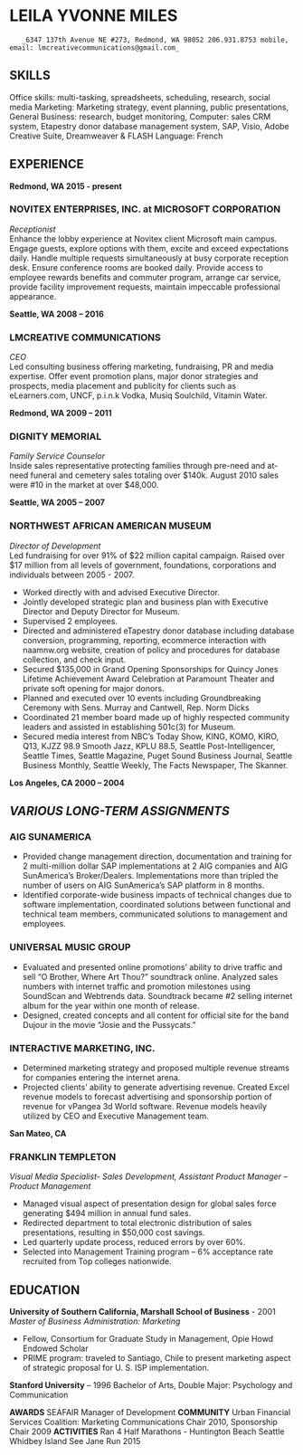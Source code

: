 # LEILA YVONNE MILES
       _6347 137th Avenue NE #273, Redmond, WA 98052 206.931.8753 mobile, email: lmcreativecommunications@gmail.com_

## SKILLS
Office skills: multi-tasking, spreadsheets, scheduling, research, social media Marketing: Marketing strategy, event planning, public presentations, General Business: research, budget monitoring, Computer: sales CRM system, Etapestry donor database management system, SAP, Visio, Adobe Creative Suite, Dreamweaver & FLASH Language: French

## EXPERIENCE

**Redmond, WA 2015 - present**
### NOVITEX ENTERPRISES, INC. at MICROSOFT CORPORATION
_Receptionist_  
Enhance the lobby experience at Novitex client Microsoft main campus.  Engage guests, explore options with them, excite and exceed expectations daily. Handle multiple requests simultaneously at busy corporate reception desk.  Ensure conference rooms are booked daily.  Provide access to employee rewards benefits and commuter program, arrange car service, provide facility improvement requests, maintain impeccable professional appearance.

**Seattle, WA 2008 – 2016**
### LMCREATIVE COMMUNICATIONS
_CEO_  
Led consulting business offering marketing, fundraising, PR and media expertise.  Offer event promotion plans, major donor strategies and prospects, media placement and publicity for clients such as eLearners.com, UNCF, p.i.n.k Vodka, Musiq Soulchild, Vitamin Water.

**Redmond, WA 2009 – 2011**
### DIGNITY MEMORIAL
_Family Service Counselor_  
Inside sales representative protecting families through pre-need and at-need funeral and cemetery sales totaling over $140k.  August 2010 sales were #10 in the market at over $48,000.

**Seattle, WA 2005 – 2007**
### NORTHWEST AFRICAN AMERICAN MUSEUM
_Director of Development_   
Led fundraising for over 91% of $22 million capital campaign.  Raised over $17 million from all levels of government, foundations, corporations and individuals between 2005 - 2007.  
* Worked directly with and advised Executive Director.
* Jointly developed strategic plan and business plan with Executive Director and Deputy Director for Museum.
* Supervised 2 employees.
* Directed and administered eTapestry donor database including database conversion, programming, reporting, ecommerce interaction with naamnw.org website, creation of policy and procedures for database collection, and check input. 
* Secured $135,000 in Grand Opening Sponsorships for Quincy Jones Lifetime Achievement Award Celebration at Paramount Theater and private soft opening for major donors.
* Planned and executed over 10 events including Groundbreaking Ceremony with Sens. Murray and Cantwell, Rep. Norm Dicks
* Coordinated 21 member board made up of highly respected community leaders and assisted in establishing 501c(3) for Museum.
* Secured media interest from NBC’s Today Show, KING, KOMO, KIRO, Q13, KJZZ 98.9 Smooth Jazz, KPLU 88.5, Seattle Post-Intelligencer, Seattle Times, Seattle Magazine, Puget Sound Business Journal, Seattle Business Monthly, Seattle Weekly, The Facts Newspaper, The Skanner.

**Los Angeles, CA   2000 – 2004**
## **_VARIOUS LONG-TERM ASSIGNMENTS_**

### **AIG SUNAMERICA** 
* Provided change management direction, documentation and training for 2 multi-million dollar SAP implementations at 2 AIG companies and AIG SunAmerica’s Broker/Dealers. Implementations more than tripled the number of users on AIG SunAmerica’s SAP platform in 8 months.
* Identified corporate-wide business impacts of technical changes due to software implementation, coordinated solutions between functional and technical team members, communicated solutions to management and employees.

### **UNIVERSAL MUSIC GROUP** 
* Evaluated and presented online promotions’ ability to drive traffic and sell “O Brother, Where Art Thou?” soundtrack online.  Analyzed sales numbers with internet traffic and promotion milestones using SoundScan and Webtrends data. Soundtrack became #2 selling internet album for the year within one month of release.
* Designed, created concepts and all content for official site for the band Dujour in the movie “Josie and the Pussycats.” 
 
 ### **INTERACTIVE MARKETING, INC.** 
* Determined marketing strategy and proposed multiple revenue streams for companies entering the internet arena.
* Projected clients’ ability to generate advertising revenue.  Created Excel revenue models to forecast advertising and sponsorship portion of revenue for vPangea 3d World software. Revenue models heavily utilized by CEO and Executive Management team.

**San Mateo, CA**
### **FRANKLIN TEMPLETON**
_Visual Media Specialist- Sales Development, Assistant Product Manager – Product Management_
* Managed visual aspect of presentation design for global sales force generating $494 million in annual fund sales.
* Redirected department to total electronic distribution of sales presentations, resulting in $50,000 cost savings.
*  Led quarterly update process, reduced errors by over 60%. 
* Selected into Management Training program – 6% acceptance rate recruited from Top colleges nationwide.
        
## EDUCATION

**University of Southern California, Marshall School of Business** - 2001 		            
_Master of Business Administration: Marketing_ 		
* Fellow, Consortium for Graduate Study in Management, Opie Howd Endowed Scholar
* PRIME program:  traveled to Santiago, Chile to present marketing aspect of strategic proposal for U. S. ISP implementation.

**Stanford University** – 1996 Bachelor of Arts, Double Major: Psychology and Communication

**AWARDS** SEAFAIR Manager of Development **COMMUNITY** Urban Financial Services Coalition:  Marketing Communications Chair 2010, Sponsorship Chair 2009 **ACTIVITIES** Ran 4 Half Marathons - Huntington Beach Seattle  Whidbey Island See Jane Run 2015
